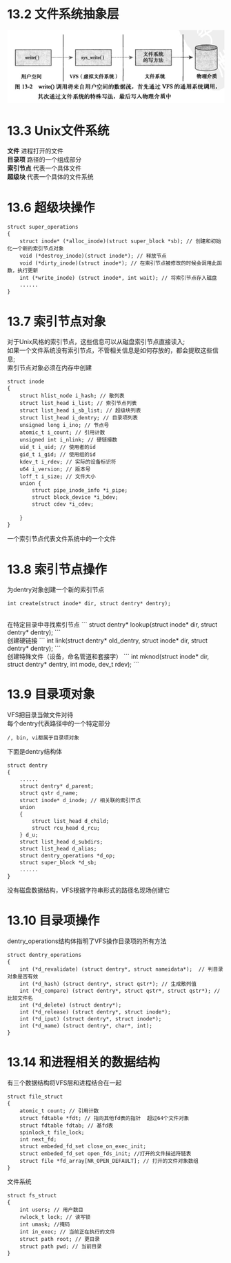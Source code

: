 # 13.2 文件系统抽象层
![](https://github.com/qianyuqiao/Linux/blob/master/img/VFS1.JPG)

# 13.3 Unix文件系统
**文件** 进程打开的文件</br>
**目录项** 路径的一个组成部分</br>
**索引节点** 代表一个具体文件</br>
**超级块** 代表一个具体的文件系统</br>

# 13.6 超级块操作
```
struct super_operations
{
    struct inode* (*alloc_inode)(struct super_block *sb); // 创建和初始化一个新的索引节点对象
    void (*destroy_inode)(struct inode*); // 释放节点
    void (*dirty_inode)(struct inode*); // 在索引节点被修改的时候会调用此函数，执行更新
    int (*write_inode) (struct inode*, int wait); // 将索引节点存入磁盘
    ......
}
```

# 13.7 索引节点对象
对于Unix风格的索引节点，这些信息可以从磁盘索引节点直接读入;</br>
如果一个文件系统没有索引节点，不管相关信息是如何存放的，都会提取这些信息;</br>
索引节点对象必须在内存中创建

```
struct inode
{
    struct hlist_node i_hash; // 散列表
    struct list_head i_list; // 索引节点列表
    struct list_head i_sb_list; // 超级块列表
    struct list_head i_dentry; // 目录项列表
    unsigned long i_ino; // 节点号
    atomic_t i_count; // 引用计数
    unsigned int i_nlink; // 硬链接数
    uid_t i_uid; // 使用者的id
    gid_t i_gid; // 使用组的id
    kdev_t i_rdev; // 实际的设备标识符
    u64 i_version; // 版本号
    loff_t i_size; // 文件大小
    union {
        struct pipe_inode_info *i_pipe;
        struct block_device *i_bdev;
        struct cdev *i_cdev;
    
    }
}
```
一个索引节点代表文件系统中的一个文件

# 13.8 索引节点操作
为dentry对象创建一个新的索引节点
```
int create(struct inode* dir, struct dentry* dentry);
```
<br>
在特定目录中寻找索引节点
```
struct dentry*  lookup(struct inode* dir, struct dentry* dentry);
```
<br>
创建硬链接
```
int link(struct dentry* old_dentry,
        struct inode* dir, 
        struct dentry* dentry);
```
<br>
创建特殊文件（设备，命名管道和套接字）
```
int mknod(struct inode* dir,
            struct dentry* dentry,
            int mode, dev_t rdev);
```

# 13.9 目录项对象
VFS把目录当做文件对待<br>
每个dentry代表路径中的一个特定部分
```
/, bin, vi都属于目录项对象
```
下面是dentry结构体
```
struct dentry
{
    ......
    struct dentry* d_parent;
    struct qstr d_name;
    struct inode* d_inode; // 相关联的索引节点
    union
    {
        struct list_head d_child;
        struct rcu_head d_rcu;
    } d_u;
    struct list_head d_subdirs;
    struct list_head d_alias;
    struct dentry_operations *d_op;
    struct super_block *d_sb;
    ......
}
```
没有磁盘数据结构，VFS根据字符串形式的路径名现场创建它

# 13.10 目录项操作
dentry_operations结构体指明了VFS操作目录项的所有方法
```
struct dentry_operations
{
    int (*d_revalidate) (struct dentry*, struct nameidata*);  // 判目录对象是否有效
    int (*d_hash) (struct dentry*, struct qstr*); // 生成散列值
    int (*d_compare) (struct dentry*, struct qstr*, struct qstr*); // 比较文件名
    int (*d_delete) (struct dentry*);
    int (*d_release) (struct dentry*, struct inode*);
    int (*d_iput) (struct dentry*, struct inode*);
    int (*d_name) (struct dentry*, char*, int);
}
```

# 13.14 和进程相关的数据结构
有三个数据结构将VFS层和进程结合在一起
```
struct file_struct
{
    atomic_t count; // 引用计数
    struct fdtable *fdt; // 指向其他fd表的指针  超过64个文件对象
    struct fdtable fdtab; // 基fd表
    spinlock_t file_lock; 
    int next_fd;
    struct embeded_fd_set close_on_exec_init; 
    struct embeded_fd_set open_fds_init; //打开的文件描述符链表
    struct file *fd_array[NR_OPEN_DEFAULT]; // 打开的文件对象数组
}
```
文件系统
```
struct fs_struct
{
    int users; // 用户数目
    rwlock_t lock; // 读写锁
    int umask; //掩码
    int in_exec; // 当前正在执行的文件
    struct path root; // 更目录
    struct path pwd; // 当前目录
}
```
